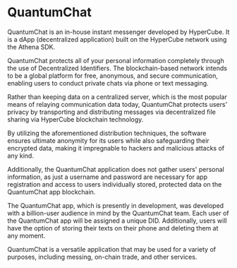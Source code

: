 # QuantumChat

QuantumChat is an in-house instant messenger developed by HyperCube. It is a dApp (decentralized application) built on the HyperCube network using the Athena SDK.

QuantumChat protects all of your personal information completely through the use of Decentralized Identifiers. The blockchain-based network intends to be a global platform for free, anonymous, and secure communication, enabling users to conduct private chats via phone or text messaging.

Rather than keeping data on a centralized server, which is the most popular means of relaying communication data today, QuantumChat protects users' privacy by transporting and distributing messages via decentralized file sharing via HyperCube blockchain technology.

By utilizing the aforementioned distribution techniques, the software ensures ultimate anonymity for its users while also safeguarding their encrypted data, making it impregnable to hackers and malicious attacks of any kind.

Additionally, the QuantumChat application does not gather users' personal information, as just a username and password are necessary for app registration and access to users individually stored, protected data on the QuantumChat app blockchain.

The QuantumChat app, which is presently in development, was developed with a billion-user audience in mind by the QuantumChat team. Each user of the QuantumChat app will be assigned a unique DID. Additionally, users will have the option of storing their texts on their phone and deleting them at any moment.

QuantumChat is a versatile application that may be used for a variety of purposes, including messing, on-chain trade, and other services.
